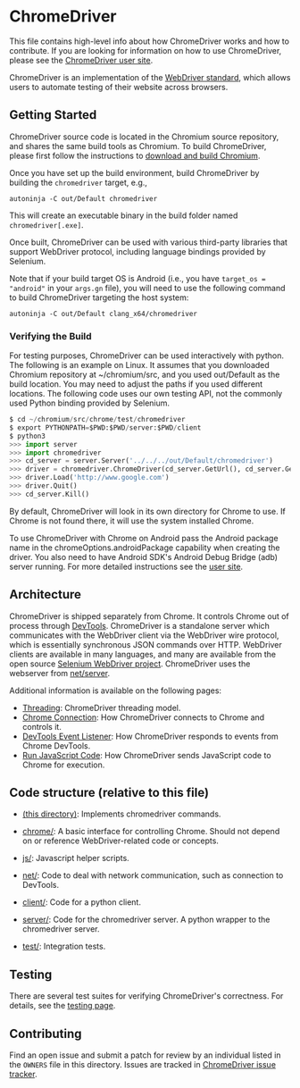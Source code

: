 # ChromeDriver

This file contains high-level info about how ChromeDriver works and how to
contribute. If you are looking for information on how to use ChromeDriver,
please see the [ChromeDriver user site](https://chromedriver.chromium.org/).

ChromeDriver is an implementation of the
[WebDriver standard](https://w3c.github.io/webdriver/),
which allows users to automate testing of their website across browsers.

## Getting Started

ChromeDriver source code is located in the Chromium source repository,
and shares the same build tools as Chromium.
To build ChromeDriver, please first follow the instructions to
[download and build Chromium](https://www.chromium.org/developers/how-tos/get-the-code).

Once you have set up the build environment,
build ChromeDriver by building the `chromedriver` target, e.g.,

```
autoninja -C out/Default chromedriver
```

This will create an executable binary in the build folder named
`chromedriver[.exe]`.

Once built, ChromeDriver can be used with various third-party libraries that
support WebDriver protocol, including language bindings provided by Selenium.

Note that if your build target OS is Android (i.e., you have
`target_os = "android"` in your `args.gn` file), you will need to use the
following command to build ChromeDriver targeting the host system:

```
autoninja -C out/Default clang_x64/chromedriver
```

### Verifying the Build

For testing purposes, ChromeDriver can be used interactively with python.
The following is an example on Linux. It assumes that you downloaded Chromium
repository at ~/chromium/src, and you used out/Default as the build location.
You may need to adjust the paths if you used different locations.
The following code uses our own testing API, not the commonly used Python
binding provided by Selenium.

```python
$ cd ~/chromium/src/chrome/test/chromedriver
$ export PYTHONPATH=$PWD:$PWD/server:$PWD/client
$ python3
>>> import server
>>> import chromedriver
>>> cd_server = server.Server('../../../out/Default/chromedriver')
>>> driver = chromedriver.ChromeDriver(cd_server.GetUrl(), cd_server.GetPid())
>>> driver.Load('http://www.google.com')
>>> driver.Quit()
>>> cd_server.Kill()
```

By default, ChromeDriver will look in its own directory for Chrome to use.
If Chrome is not found there, it will use the system installed Chrome.

To use ChromeDriver with Chrome on Android pass the Android package name in the
chromeOptions.androidPackage capability when creating the driver. You also need
to have Android SDK's Android Debug Bridge (adb) server running. For
more detailed instructions see the [user site](https://chromedriver.chromium.org/getting-started/getting-started---android).

## Architecture

ChromeDriver is shipped separately from Chrome. It controls Chrome out of
process through [DevTools](https://chromedevtools.github.io/devtools-protocol/).
ChromeDriver is a standalone server which
communicates with the WebDriver client via the WebDriver wire protocol, which
is essentially synchronous JSON commands over HTTP. WebDriver clients are
available in many languages, and many are available from the open source
[Selenium WebDriver project](https://www.selenium.dev/).
ChromeDriver uses the webserver from
[net/server](https://source.chromium.org/chromium/chromium/src/+/main:net/server/).

Additional information is available on the following pages:
* [Threading](docs/threading.md): ChromeDriver threading model.
* [Chrome Connection](docs/chrome_connection.md):
  How ChromeDriver connects to Chrome and controls it.
* [DevTools Event Listener](docs/event_listener.md):
  How ChromeDriver responds to events from Chrome DevTools.
* [Run JavaScript Code](docs/run_javascript.md):
  How ChromeDriver sends JavaScript code to Chrome for execution.

## Code structure (relative to this file)

* [(this directory)](.):
Implements chromedriver commands.

* [chrome/](chrome/):
A basic interface for controlling Chrome. Should not depend on or reference
WebDriver-related code or concepts.

* [js/](js/):
Javascript helper scripts.

* [net/](net/):
Code to deal with network communication, such as connection to DevTools.

* [client/](client/):
Code for a python client.

* [server/](server/):
Code for the chromedriver server.
A python wrapper to the chromedriver server.

* [test/](test/):
Integration tests.

## Testing

There are several test suites for verifying ChromeDriver's correctness.
For details, see the [testing page](docs/testing.md).

## Contributing

Find an open issue and submit a patch for review by an individual listed in
the `OWNERS` file in this directory. Issues are tracked in
[ChromeDriver issue tracker](https://crbug.com/chromedriver).
